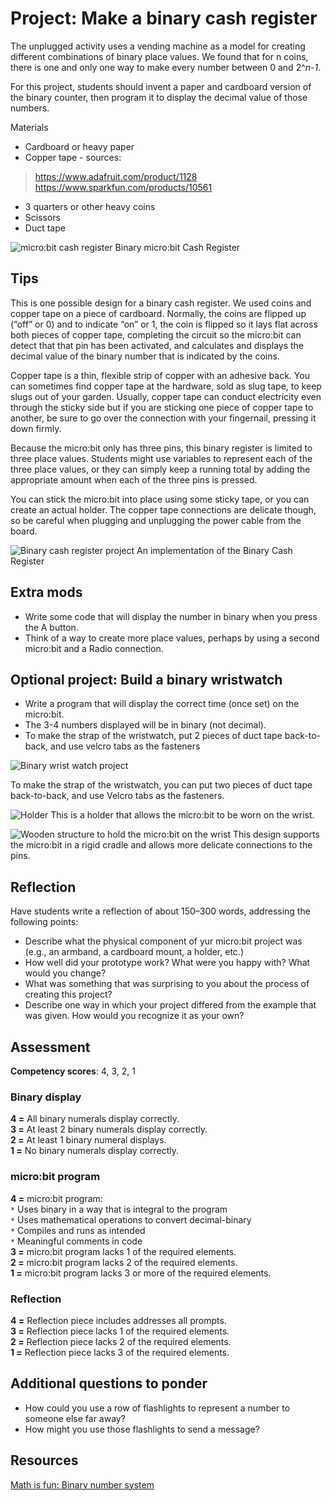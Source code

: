 # Project: Make a binary cash register

The unplugged activity uses a vending machine as a model for creating different combinations of binary place values. We found that for n coins, there is one and only one way to make every number between 0 and 2^_n-1_.

For this project, students should invent a paper and cardboard version of the binary counter, then program it to display the decimal value of those numbers.

Materials
* Cardboard or heavy paper
* Copper tape - sources:
>https://www.adafruit.com/product/1128<br/>https://www.sparkfun.com/products/10561
* 3 quarters or other heavy coins
* Scissors
* Duct tape

![micro:bit cash register](/static/courses/csintro/binary/microbit-cash-register.png)
Binary micro:bit Cash Register

## Tips
This is one possible design for a binary cash register. We used coins and copper tape on a piece of cardboard. Normally, the coins are flipped up (“off” or 0) and to indicate “on” or 1, the coin is flipped so it lays flat across both pieces of copper tape, completing the circuit so the micro:bit can detect that that pin has been activated, and calculates and displays the decimal value of the binary number that is indicated by the coins.

Copper tape is a thin, flexible strip of copper with an adhesive back. You can sometimes find copper tape at the hardware, sold as slug tape, to keep slugs out of your garden. Usually, copper tape can conduct electricity even through the sticky side but if you are sticking one piece of copper tape to another, be sure to go over the connection with your fingernail, pressing it down firmly.

Because the micro:bit only has three pins, this binary register is limited to three place values. Students might use variables to represent each of the three place values, or they can simply keep a running total by adding the appropriate amount when each of the three pins is pressed.

You can stick the micro:bit into place using some sticky tape, or you can create an actual holder. The copper tape connections are delicate though, so be careful when plugging and unplugging the power cable from the board.

![Binary cash register project](/static/courses/csintro/binary/binary-cash-register.jpg)
An implementation of the Binary Cash Register

## Extra mods
* Write some code that will display the number in binary when you press the A button. 
* Think of a way to create more place values, perhaps by using a second micro:bit and a Radio connection.

## Optional project: Build a binary wristwatch
* Write a program that will display the correct time (once set) on the micro:bit. 
* The 3-4 numbers displayed will be in binary (not decimal).
* To make the strap of the wristwatch, put 2 pieces of duct tape back-to-back, and use velcro tabs as the fasteners

![Binary wrist watch project](/static/courses/csintro/binary/binary-wrist-watch.jpg)

To make the strap of the wristwatch, you can put two pieces of duct tape back-to-back, and use Velcro tabs as the fasteners.

![Holder](/static/courses/csintro/binary/microbit-holder.jpg)
This is a holder that allows the micro:bit to be worn on the wrist.

![Wooden structure to hold the micro:bit on the wrist](/static/courses/csintro/conditionals/microbit-holder.jpg)
This design supports the micro:bit in a rigid cradle and allows more delicate connections to the pins.

## Reflection
Have students write a reflection of about 150–300 words, addressing the following points:

* Describe what the physical component of yur micro:bit project was (e.g., an armband, a cardboard mount, a holder, etc.)
* How well did your prototype work? What were you happy with? What would you change? 
* What was something that was surprising to you about the process of creating this project?
* Describe one way in which your project differed from the example that was given. How would you recognize it as your own?

## Assessment

**Competency scores**: 4, 3, 2, 1

### Binary display

**4 =** All binary numerals display correctly.<br/>
**3 =** At least 2 binary numerals display correctly.<br/>
**2 =** At least 1 binary numeral displays.<br/>
**1 =** No binary numerals display correctly.

### micro:bit program

**4 =** micro:bit program:<br/>
`*` Uses binary in a way that is integral to the program<br/>
`*` Uses mathematical operations to convert decimal-binary<br/>
`*` Compiles and runs as intended<br/>
`*` Meaningful comments in code<br/>
**3 =** micro:bit program lacks 1 of the required elements.<br/>
**2 =** micro:bit program lacks 2 of the required elements.<br/>
**1 =** micro:bit program lacks 3 or more of the required elements.

### Reflection

**4 =** Reflection piece includes addresses all prompts.<br/>
**3 =** Reflection piece lacks 1 of the required elements.<br/>
**2 =** Reflection piece lacks 2 of the required elements.<br/>
**1 =** Reflection piece lacks 3 of the required elements. 

## Additional questions to ponder
* How could you use a row of flashlights to represent a number to someone else far away? 
* How might you use those flashlights to send a message?
	
## Resources

[Math is fun: Binary number system](https://www.mathsisfun.com/binary-number-system.html)


